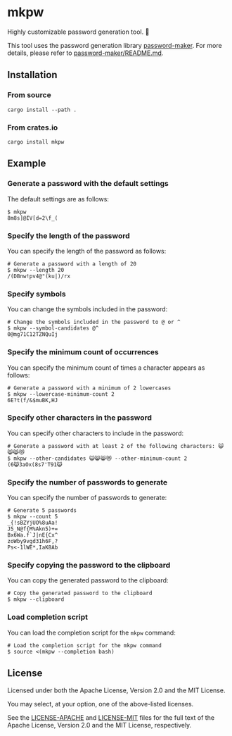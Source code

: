 # mkpw

Highly customizable password generation tool. 🔑

This tool uses the password generation library [password-maker](./password-maker). For more details, please refer to [password-maker/README.md](./password-maker/README.md).

## Installation

### From source

```console
cargo install --path .
```

### From crates.io

```console
cargo install mkpw
```

## Example

### Generate a password with the default settings

The default settings are as follows:

```console
$ mkpw
8m8s]@IV[d=2\f_(
```

### Specify the length of the password

You can specify the length of the password as follows:

```console
# Generate a password with a length of 20
$ mkpw --length 20
/(DBnw!pv4@"(ku|)/rx
```

### Specify symbols

You can change the symbols included in the password:

```console
# Change the symbols included in the password to @ or ^
$ mkpw --symbol-candidates @^
0@mg71C12TZNQuIj
```

### Specify the minimum count of occurrences

You can specify the minimum count of times a character appears as follows:

```console
# Generate a password with a minimum of 2 lowercases
$ mkpw --lowercase-minimum-count 2
6E?t(f/&$muBK,HJ
```

### Specify other characters in the password

You can specify other characters to include in the password:

```console
# Generate a password with at least 2 of the following characters: 😺😸😹😻
$ mkpw --other-candidates 😺😸😹😻 --other-minimum-count 2
(6😸3aOx(8s7'T91😺
```

### Specify the number of passwords to generate

You can specify the number of passwords to generate:

```console
# Generate 5 passwords
$ mkpw --count 5
_{!sBZYjUO%8uAa!
J5_N@f{M%Akn5)+=
Bx6Wa.f`J|nE{Cx^
zoWby9vgd31h6F,?
Ps<-1lWE*,IaK8Ab
```

### Specify copying the password to the clipboard

You can copy the generated password to the clipboard:

```console
# Copy the generated password to the clipboard
$ mkpw --clipboard
```

### Load completion script

You can load the completion script for the `mkpw` command:

```console
# Load the completion script for the mkpw command
$ source <(mkpw --completion bash)
```

## License

Licensed under both the Apache License, Version 2.0 and the MIT License.

You may select, at your option, one of the above-listed licenses.

See the [LICENSE-APACHE](./LICENSE-APACHE) and [LICENSE-MIT](./LICENSE-MIT) files for the full text of the Apache License, Version 2.0 and the MIT License, respectively.
